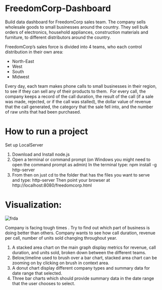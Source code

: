 # FreedomCorp-Dashboard

Build data dashboard for FreedomCorp sales team. The company sells wholesale goods to small businesses around the country. They sell bulk orders of electronics, household appliances, construction materials and furniture, to different distributors around the country.

FreedomCorp’s sales force is divided into 4 teams, who each control distribution in their own area:
* North-East
* West
* South
* Midwest

Every day, each team makes phone calls to small businesses in their region, to see if they can sell any of their products to them.  For every call, the company keeps a record of the call duration, the result of the call (if a sale was made, rejected, or if the call was stalled), the dollar value of revenue that the call generated, the category that the sale fell into, and the number of raw units that had been purchased. 

# How to run a project
Set up LocalServer
1. Download and Install node.js
2. Open a terminal or command prompt (on Windows you might need to open the command prompt as admin) In the terminal type: npm install -g http-server
3. From then on just cd to the folder that has the files you want to serve and type: http-server
Then point your browser at http://localhost:8080/freedomcorp.html
# Visualization:

![frda](https://user-images.githubusercontent.com/36566332/41897822-0641ff6e-7946-11e8-918f-f20d617debde.PNG)


Company is facing tough times . Try to find out which part of business is doing better than others. Company wants to see how call duration, revenue per call, number of units sold changing throughout year.
1. A stacked area chart on the main graph display metrics for revenue, call duration, and units sold, broken down between the different teams.
2. Below,timeline used to brush over a bar chart, stacked area chart can be zooming on by clicking on brush in context area.
3. A donut chart display different company types and  summary data for date range that selected.
4. Three bar charts which should provide summary data in the date range that the user chooses to select.

